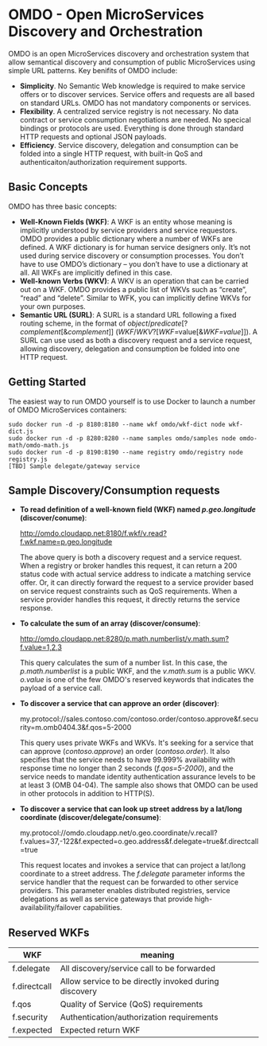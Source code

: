 # OMDO - Open MicroServices Discovery and Orchestration

OMDO is an open MicroServices discovery and orchestration system that allow semantical discovery and consumption of public MicroServices using simple URL patterns. Key benifits of OMDO include:

-	**Simplicity**. No Semantic Web knowledge is required to make service offers or to discover services. Service offers and requests are all based on standard URLs. OMDO has not mandatory components or services. 
-	**Flexibility**. A centralized service registry is not necessary. No data contract or service consumption negotiations are needed. No specical bindings or protocols are used. Everything is done through standard HTTP requests and optional JSON payloads.
-	**Efficiency**. Service discovery, delegation and consumption can be folded into a single HTTP request, with built-in QoS and authenticaiton/authorization requirement supports.

## Basic Concepts
OMDO has three basic concepts:

- **Well-Known Fields (WKF)**: A WKF is an entity whose meaning is implicitly understood by service providers and service requestors. OMDO provides a public dictionary where a number of WKFs are defined. A WKF dictionary is for human service designers only. It’s not used during service discovery or consumption processes. You don’t have to use OMDO’s dictionary – you don’t have to use a dictionary at all. All WKFs are implicitly defined in this case. 
- **Well-known Verbs (WKV)**: A WKV is an operation that can be carried out on a WKF. OMDO provides a public list of WKVs such as “create”, “read” and “delete”. Similar to WFK, you can implicitly define WKVs for your own purposes. 
- **Semantic URL (SURL)**: A SURL is a standard URL following a fixed routing scheme, in the format of _object_/_predicate_\[?_complement_\[&_complement_]] (_WKF_/_WKV_?\[_WKF_=value\[&_WKF=value_]]). A SURL can use used as both a discovery request and a service request, allowing discovery, delegation and consumption be folded into one HTTP request.

## Getting Started
The easiest way to run OMDO yourself is to use Docker to launch a number of OMDO MicroServices containers:

    sudo docker run -d -p 8180:8180 --name wkf omdo/wkf-dict node wkf-dict.js
    sudo docker run -d -p 8280:8280 --name samples omdo/samples node omdo-math/omdo-math.js
    sudo docker run -d -p 8190:8190 --name registry omdo/registry node registry.js
    [TBD] Sample delegate/gateway service

## Sample Discovery/Consumption requests

- **To read definition of a well-known field (WKF) named _p.geo.longitude_ (discover/conume)**:

    http://omdo.cloudapp.net:8180/f.wkf/v.read?f.wkf.name=p.geo.longitude
  
  The above query is both a discovery request and a service request. When a registry or broker handles this request, it can return a 200 status code with actual service address to indicate a matching service offer. Or, it can directly forward the request to a service provider based on service request constraints such as QoS requirements. When a service provider handles this request, it directly returns the service response. 

- **To calculate the sum of an array (discover/consume)**:
    
    http://omdo.cloudapp.net:8280/p.math.numberlist/v.math.sum?f.value=1,2,3

    This query calculates the sum of a number list. In this case, the _p.math.numberlist_ is a public WKF, and the _v.math.sum_ is a public WKV. _o.value_ is one of the few OMDO's reserved keywords that indicates the payload of a service call. 

- **To discover a service that can approve an order (discover)**:

    my.protocol://sales.contoso.com/contoso.order/contoso.approve&f.security=m.omb0404.3&f.qos=5-2000
    
    This query uses private WKFs and WKVs. It's seeking for a service that can approve (_contoso.approve_) an order (_contoso.order_). It also specifies that the service needs to have 99.999% availability with response time no longer than 2 seconds (_f.qos=5-2000_), and the service needs to mandate identity authentication assurance levels to be at least 3 (OMB 04-04). The sample also shows that OMDO can be used in other protocols in addition to HTTP(S).

- **To discover a service that can look up street address by a lat/long coordinate (discover/delegate/consume)**:

    my.protocol://omdo.cloudapp.net/o.geo.coordinate/v.recall?f.values=37,-122&f.expected=o.geo.address&f.delegate=true&f.directcall=true
    
    This request locates and invokes a service that can project a lat/long coordinate to a street address. The _f.delegate_ parameter informs the service handler that the request can be forwarded to other service providers. This parameter enables distributed registries, service delegations as well as service gateways that provide high-availability/failover capabilities.

## Reserved WKFs

   WKF  | meaning
--------|--------
f.delegate|All discovery/service call to be forwarded
f.directcall|Allow service to be directly invoked during discovery
f.qos | Quality of Service (QoS) requirements
f.security|Authentication/authorization requirements
f.expected|Expected return WKF
    
